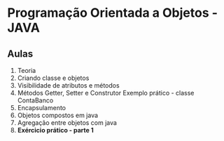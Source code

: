 # Programação Orientada a Objetos - JAVA

## Aulas
1. Teoria
2. Criando classe e objetos
3. Visibilidade de atributos e métodos
4. Métodos Getter, Setter e Construtor
Exemplo prático - classe ContaBanco
6. Encapsulamento
7. Objetos compostos em java
8. Agregação entre objetos com java
9. **Exércicio prático - parte 1**
